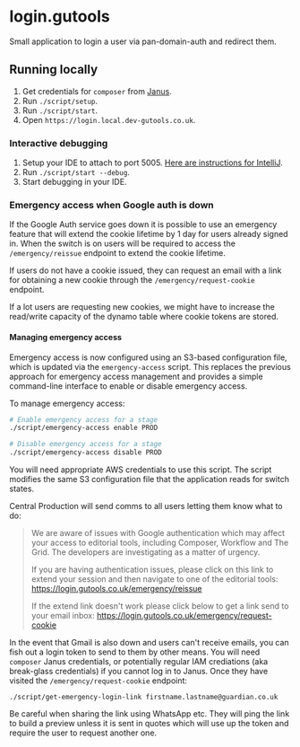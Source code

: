 # login.gutools

Small application to login a user via pan-domain-auth and redirect them.

## Running locally
1. Get credentials for `composer` from [Janus](https://janus.gutools.co.uk/multi-credentials?&permissionIds=composer-dev&tzOffset=1).
1. Run `./script/setup`.
1. Run `./script/start`.
1. Open `https://login.local.dev-gutools.co.uk`.

### Interactive debugging
1. Setup your IDE to attach to port 5005. [Here are instructions for IntelliJ](https://www.jetbrains.com/help/idea/run-debug-configuration-remote-debug.html#1).
2. Run `./script/start --debug`.
3. Start debugging in your IDE.

### Emergency access when Google auth is down

If the Google Auth service goes down it is possible to use an emergency feature that will extend the cookie lifetime by 1 day for users already signed in. When the switch is on users will be required to access the `/emergency/reissue` endpoint to extend the cookie lifetime.

If users do not have a cookie issued, they can request an email with a link for obtaining a new cookie through the `/emergency/request-cookie` endpoint.

If a lot users are requesting new cookies, we might have to increase the read/write capacity of the dynamo table where cookie tokens are stored.

#### Managing emergency access

Emergency access is now configured using an S3-based configuration file, which is updated via the `emergency-access` script. This replaces the previous approach for emergency access management and provides a simple command-line interface to enable or disable emergency access.

To manage emergency access:

```bash
# Enable emergency access for a stage
./script/emergency-access enable PROD

# Disable emergency access for a stage
./script/emergency-access disable PROD
```

You will need appropriate AWS credentials to use this script. The script modifies the same S3 configuration file that the application reads for switch states.

Central Production will send comms to all users letting them know what to do:

> We are aware of issues with Google authentication which may affect your access to editorial tools, including Composer, Workflow and The Grid. 
> The developers are investigating as a matter of urgency.
> 
> If you are having authentication issues, please click on this link to extend your session and then navigate to one of the editorial tools:
>   https://login.gutools.co.uk/emergency/reissue
>   
> If the extend link doesn't work please click below to get a link send to your email inbox:
>   https://login.gutools.co.uk/emergency/request-cookie

In the event that Gmail is also down and users can't receive emails, you can fish out a login token to send to them by other means.
You will need `composer` Janus credentials, or potentially regular IAM crediations (aka break-glass credentials) if you cannot log in
to Janus. Once they have visited the `/emergency/request-cookie` endpoint:

```
./script/get-emergency-login-link firstname.lastname@guardian.co.uk
```

Be careful when sharing the link using WhatsApp etc. They will ping the link to build a preview unless it is sent in
quotes which will use up the token and require the user to request another one.
